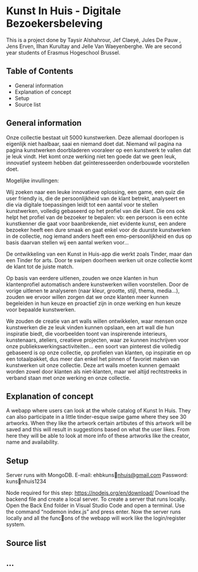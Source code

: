 # Kunst In Huis - Digitale Bezoekersbeleving
This is a project done by Taysir Alshahrour, Jef Claeyé, Jules De Pauw
, Jens Erven, Ilhan Kurultay and Jelle Van Waeyenberghe. We are second year students of Erasmus Hogeschool Brussel.


## Table of Contents
* General information
* Explanation of concept
* Setup
* Source list


## General information
Onze collectie bestaat uit 5000 kunstwerken. Deze allemaal doorlopen is eigenlijk niet haalbaar, saai en niemand doet dat. Niemand wil pagina na pagina kunstwerken doorbladeren vooraleer op een kunstwerk te vallen dat je leuk vindt.  Het komt onze werking niet ten goede dat we geen leuk, innovatief systeem hebben dat geïnteresseerden onderbouwde voorstellen doet. 

Mogelijke invullingen:  
	
Wij zoeken naar een leuke innovatieve oplossing, een game,  een quiz die user friendly is, die de persoonlijkheid van de klant betrekt, analyseert en die via digitale toepassingen leidt tot een aantal voor te stellen kunstwerken, volledig gebaseerd op het profiel van die klant. Die ons ook helpt het profiel van de bezoeker te bepalen: vb: een persoon is een echte kunstkenner die gaat voor baanbrekende, niet evidente kunst, een andere bezoeker heeft een dure smaak en gaat enkel voor de duurste kunstwerken in de collectie, nog iemand anders heeft een emo-persoonlijkheid en dus op basis daarvan stellen wij een aantal werken voor…   
	
De ontwikkeling van een Kunst in Huis-app die werkt zoals Tinder, maar dan een Tinder for arts. Door te swipen doorheen werken uit onze collectie komt de klant tot de juiste match. 
	
Op basis van eerdere uitlenen, zouden we onze klanten in hun klantenprofiel automatisch andere kunstwerken willen voorstellen. Door de vorige uitlenen te analyseren (naar kleur, grootte, stijl, thema, media…), zouden we ervoor willen zorgen dat we onze klanten meer kunnen begeleiden in hun keuze en proactief zijn in onze werking en hun keuze voor bepaalde kunstwerken.  
	
We zouden de creatie van art walls willen ontwikkelen, waar mensen onze kunstwerken die ze leuk vinden kunnen opslaan, een art wall die hun inspiratie biedt, die voorbeelden toont van inspirerende interieurs, kunstenaars, ateliers, creatieve projecten, waar ze kunnen inschrijven voor onze publiekswerkingsactiviteiten… een soort van pinterest die volledig gebaseerd is op onze collectie, op profielen van klanten, op inspiratie en op een totaalpakket, dus meer dan enkel het pinnen of favoriet maken van kunstwerken uit onze collectie. Deze art walls moeten kunnen gemaakt worden zowel door klanten als niet-klanten, maar wel altijd rechtstreeks in verband staan met onze werking en onze collectie.

## Explanation of concept
A webapp where users can look at the whole catalog of Kunst In Huis. They can also participate in a little tinder-esque swipe game where they see 30 artworks. When they like the artwork certain artibutes of this artwork will be saved and this will result in suggestions based on what the user likes. From here they will be able to look at more info of these artworks like the creator, name and availability. 

## Setup
Server runs with MongoDB.
E-mail: ehbkuns􀆟nhuis@gmail.com 
Password: kuns􀆟nhuis1234

Node required for this step: https://nodejs.org/en/download/
Download the backend file and create a local server. To create a server that runs locally. Open the Back End folder in Visual Studio Code and open a terminal. Use the command “nodemon index.js” and press enter. Now the server runs locally and all the func􀆟ons of the webapp will work like the login/register system.

## Source list


## ...
